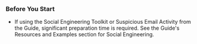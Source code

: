 ### Before You Start

* If using the Social Engineering Toolkit or Suspicious Email Activity from the Guide, significant preparation time is required.  See the Guide's Resources and Examples section for Social Engineering.